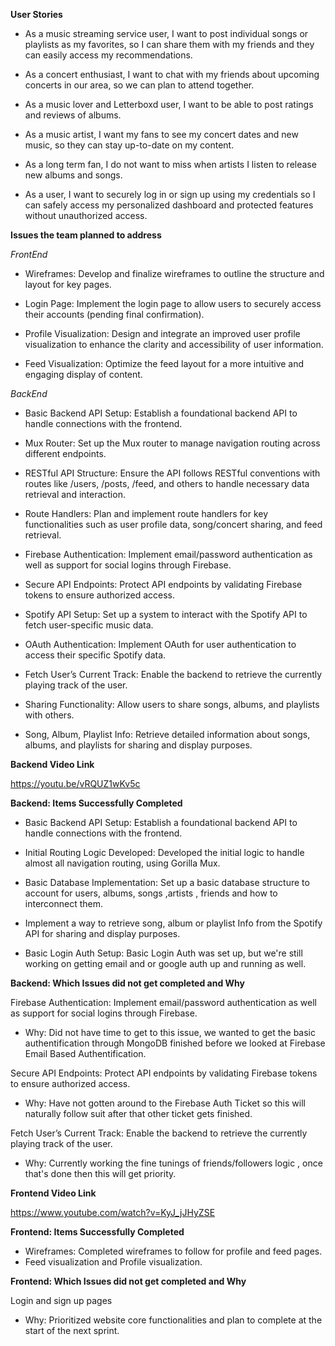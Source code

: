**User Stories** 

- As a music streaming service user, I want to post individual songs or playlists as my favorites, so I can share them with my friends and they can easily access my recommendations.

- As a concert enthusiast, I want to chat with my friends about upcoming concerts in our area, so we can plan to attend together.

- As a music lover and Letterboxd user, I want to be able to post ratings and reviews of albums.

- As a music artist, I want my fans to see my concert dates and new music, so they can stay up-to-date on my content.

- As a long term fan, I do not want to miss when artists I listen to release new albums and songs.

- As a user, I want to securely log in or sign up using my credentials so I can safely access my personalized dashboard and protected features without unauthorized access. 

**Issues the team planned to address**

*FrontEnd*

- Wireframes: Develop and finalize wireframes to outline the structure and layout for key pages.

- Login Page: Implement the login page to allow users to securely access their accounts (pending final confirmation).

- Profile Visualization: Design and integrate an improved user profile visualization to enhance the clarity and accessibility of user information.

- Feed Visualization: Optimize the feed layout for a more intuitive and engaging display of content.

*BackEnd*

- Basic Backend API Setup: Establish a foundational backend API to handle connections with the frontend.

- Mux Router: Set up the Mux router to manage navigation routing across different endpoints.

- RESTful API Structure: Ensure the API follows RESTful conventions with routes like /users, /posts, /feed, and others to handle necessary data retrieval and interaction.

- Route Handlers: Plan and implement route handlers for key functionalities such as user profile data, song/concert sharing, and feed retrieval.

- Firebase Authentication: Implement email/password authentication as well as support for social logins through Firebase.

- Secure API Endpoints: Protect API endpoints by validating Firebase tokens to ensure authorized access.

- Spotify API Setup: Set up a system to interact with the Spotify API to fetch user-specific music data.

- OAuth Authentication: Implement OAuth for user authentication to access their specific Spotify data.

- Fetch User’s Current Track: Enable the backend to retrieve the currently playing track of the user.

- Sharing Functionality: Allow users to share songs, albums, and playlists with others.

- Song, Album, Playlist Info: Retrieve detailed information about songs, albums, and playlists for sharing and display purposes.

**Backend Video Link**

https://youtu.be/vRQUZ1wKv5c

**Backend: Items Successfully Completed**

- Basic Backend API Setup: Establish a foundational backend API to handle connections with the frontend.

- Initial Routing Logic Developed: Developed the initial logic to handle almost all navigation routing, using Gorilla Mux.

- Basic Database Implementation: Set up a basic database structure to account for users, albums, songs ,artists , friends and how to interconnect them.

- Implement a way to retrieve song, album or playlist Info from the Spotify API for sharing and display purposes.

- Basic Login Auth Setup: Basic Login Auth was set up, but we're still working on getting email and or google auth up and running as well. 

**Backend: Which Issues did not get completed and Why** 

Firebase Authentication: Implement email/password authentication as well as support for social logins through Firebase.

- Why: Did not have time to get to this issue, we wanted to get the basic authentification through MongoDB finished before we looked at Firebase Email Based Authentification. 

Secure API Endpoints: Protect API endpoints by validating Firebase tokens to ensure authorized access.

- Why: Have not gotten around to the Firebase Auth Ticket so this will naturally follow suit after that other ticket gets finished. 

Fetch User’s Current Track: Enable the backend to retrieve the currently playing track of the user.

- Why: Currently working the fine tunings of friends/followers logic , once that's done then this will get priority. 

**Frontend Video Link**

https://www.youtube.com/watch?v=KyJ_jJHyZSE

**Frontend: Items Successfully Completed**
- Wireframes: Completed wireframes to follow for profile and feed pages.
- Feed visualization and Profile visualization.

**Frontend: Which Issues did not get completed and Why** 

Login and sign up pages
- Why: Prioritized website core functionalities and plan to complete at the start of the next sprint.









